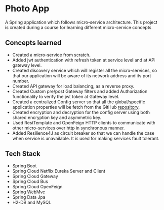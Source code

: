 # Photo App

A Spring application which follows micro-service architecture.
This project is created during a course for learning different micro-service concepts.

## Concepts learned

- Created a micro-service from scratch.
- Added jwt authentication with refresh token at service level and at API gateway level.
- Created discovery service which will register all the micro-services, so that our application will be aware of its network address and its port number.
- Created API gateway for load balancing, as a reverse proxy.
- Created Custom pre/post Gateway filters and added Authorization functionality to verify the jwt token at Gateway level.
- Created a centralized Config server so that all the global/specific application properties will be fetch from the GitHub [repository](https://github.com/CryptoSingh1337/photo-app-config-server).
- Created encryption and decryption for the config server using both shared encryption key and asymmetric key.
- Used RestTemplate and OpenFeign HTTP clients to communicate with other micro-services over http in synchronous manner.
- Added Resilience4J as circuit breaker so that we can handle the case when service is unavailable. It is used for making services fault tolerant.

## Tech Stack

- Spring Boot
- Spring Cloud Netflix Eureka Server and Client
- Spring Cloud Gateway
- Spring Cloud Bus
- Spring Cloud OpenFeign
- Spring WebMvc
- Spring Data Jpa
- H2-DB and MySQL

